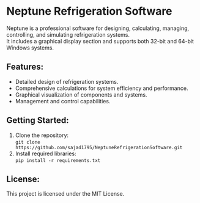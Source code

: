 # Neptune Refrigeration Software
Neptune is a professional software for designing, calculating, managing, controlling, and simulating refrigeration systems.  
It includes a graphical display section and supports both 32-bit and 64-bit Windows systems.

## Features:
- Detailed design of refrigeration systems.
- Comprehensive calculations for system efficiency and performance.
- Graphical visualization of components and systems.
- Management and control capabilities.

## Getting Started:
1. Clone the repository:  
   `git clone https://github.com/sajad1795/NeptuneRefrigerationSoftware.git`
2. Install required libraries:  
   `pip install -r requirements.txt`

## License:
This project is licensed under the MIT License.
